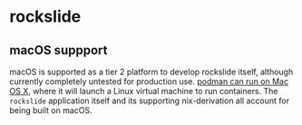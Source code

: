 # rockslide

## macOS suppport

macOS is supported as a tier 2 platform to develop rockslide itself, although currently completely untested for production use. [podman can run on Mac OS X](https://podman.io/docs/installation), where it will launch a Linux virtual machine to run containers. The `rockslide` application itself and its supporting nix-derivation all account for being built on macOS.